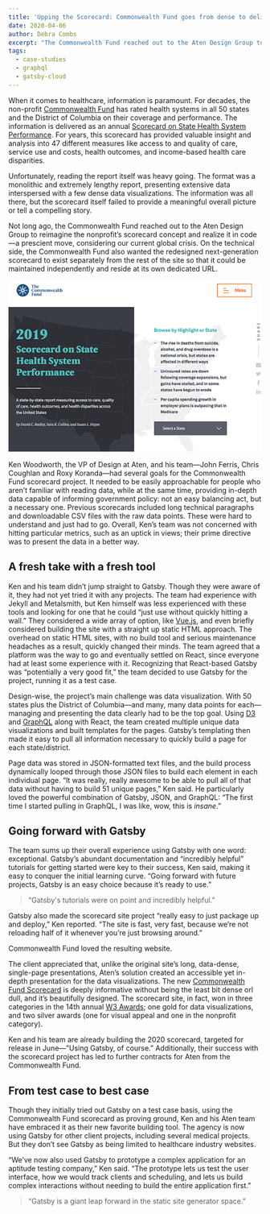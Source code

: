 ```yaml
---
title: 'Upping the Scorecard: Commonwealth Fund goes from dense to delightful with Gatsby'
date: 2020-04-06
author: Debra Combs
excerpt: "The Commonwealth Fund reached out to the Aten Design Group to reimagine the nonprofit’s signature scorecard website concept. Aten turned to Gatsby."
tags:
  - case-studies
  - graphql
  - gatsby-cloud
---
```

When it comes to healthcare, information is paramount. For decades, the non-profit [Commonwealth Fund](https://www.commonwealthfund.org/) has rated health systems in all 50 states and the District of Columbia on their coverage and performance. The information is delivered as an annual [Scorecard on State Health System Performance](https://scorecard.commonwealthfund.org/). For years, this scorecard has provided valuable insight and analysis into 47 different measures like access to and quality of care, service use and costs, health outcomes, and income-based health care disparities.

Unfortunately, reading the report itself was heavy going. The format was a monolithic and extremely lengthy report, presenting extensive data interspersed with a few dense data visualizations. The information was all there, but the scorecard itself failed to provide a meaningful overall picture or tell a compelling story.

Not long ago, the Commonwealth Fund reached out to the Aten Design Group to reimagine the nonprofit’s scorecard concept and realize it in code—a prescient move, considering our current global crisis. On the technical side, the Commonwealth Fund also wanted the redesigned next-generation scorecard to exist separately from the rest of the site so that it could be maintained independently and reside at its own dedicated URL.

![The Commonwealth Fund's newly redesigned Scorecard website](./commonwealth_scorecard_redesign.png)

Ken Woodworth, the VP of Design at Aten, and his team—John Ferris, Chris Coughlan and Roxy Koranda—had several goals for the Commonwealth Fund scorecard project. It needed to be easily approachable for people who aren’t familiar with reading data, while at the same time, providing in-depth data capable of informing government policy: not an easy balancing act, but a necessary one. Previous scorecards included long technical paragraphs and downloadable CSV files with the raw data points. These were hard to understand and just had to go. Overall, Ken’s team was not concerned with hitting particular metrics, such as an uptick in views; their prime directive was to present the data in a better way.

## A fresh take with a fresh tool
Ken and his team didn’t jump straight to Gatsby. Though they were aware of it, they had not yet tried it with any projects. The team had experience with Jekyll and Metalsmith, but Ken himself was less experienced with these tools and looking for one that he could “just use without quickly hitting a wall.” They considered a wide array of option, like [Vue.js](https://vuejs.org/), and even briefly considered building the site with a straight up static HTML approach. The overhead on static HTML sites, with no build tool and serious maintenance headaches as a result, quickly changed their minds. The team agreed that a platform was the way to go and eventually settled on React, since everyone had at least some experience with it. Recognizing that React-based Gatsby was “potentially a very good fit,” the team decided to use Gatsby for the project, running it as a test case.

Design-wise, the project’s main challenge was data visualization. With 50 states plus the District of Columbia—and many, many data points for each—managing and presenting the data clearly had to be the top goal. Using [D3](https://d3js.org/) and [GraphQL](https://graphql.org/) along with React, the team created multiple unique data visualizations and built templates for the pages. Gatsby’s templating then made it easy to pull all information necessary to quickly build a page for each state/district.

Page data was stored in JSON-formatted text files, and the build process dynamically looped through those JSON files to build each element in each individual page. “It was really, really awesome to be able to pull all of that data without having to build 51 unique pages,” Ken said. He particularly loved the powerful combination of Gatsby, JSON, and GraphQL: “The first time I started pulling in GraphQL, I was like, wow, this is _insane_.”

## Going forward with Gatsby
The team sums up their overall experience using Gatsby with one word: exceptional. Gatsby’s abundant documentation and “incredibly helpful” tutorials for getting started were key to their success, Ken said, making it easy to conquer the initial learning curve. “Going forward with future projects, Gatsby is an easy choice because it’s ready to use.”  

> “Gatsby's tutorials were on point and incredibly helpful.”

Gatsby also made the scorecard site project “really easy to just package up and deploy,” Ken reported. “The site is fast, very fast, because we’re not reloading half of it whenever you’re just browsing around.”

Commonwealth Fund loved the resulting website.  

The client appreciated that, unlike the original site’s long, data-dense, single-page presentations, Aten’s solution created an accessible yet in-depth presentation for the data visualizations. The new [Commonwealth Fund Scorecard](https://scorecard.commonwealthfund.org/) is deeply informative without being the least bit dense orl dull, and it’s beautifully designed. The scorecard site, in fact, won in three categories in the 14th annual [W3 Awards](https://www.w3award.com/); one gold for data visualizations, and two silver awards (one for visual appeal and one in the nonprofit category).

Ken and his team are already building the 2020 scorecard, targeted for release in June—”Using Gatsby, of course.” Additionally, their success with the scorecard project has led to further contracts for Aten from the Commonwealth Fund.

## From test case to best case

Though they initially tried out Gatsby on a test case basis, using the Commonwealth Fund scorecard as proving ground, Ken and his Aten team have embraced it as their new favorite building tool.  The agency is now using Gatsby for other client projects, including several medical projects. But they don’t see Gatsby as being limited to healthcare industry websites.

“We’ve now also used Gatsby to prototype a complex application for an aptitude testing company,” Ken said. “The prototype lets us test the user interface, how we would track clients and scheduling, and lets us build complex interactions without needing to build the entire application first.”  

> “Gatsby is a giant leap forward in the static site generator space.”
